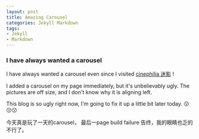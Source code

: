 ```yaml
---
layout: post
title: Amazing Carousel
categories: Jekyll Markdown
tags:
- Jekyll
- Markdown
---
```


### I have always wanted a carousel 
I have always wanted a carousel even since I visited [cinephilia 迷影](http://cinephilia.net) !

I added a carousel on my page immediately, but it's unbelievably ugly. The pictures are off size, and I don't know why it is aligning left.

This blog is so ugly right now, I'm going to fix it up a little bit later today.  :kissing::kissing::kissing:

今天真是玩了一天的carousel， 最后一page build failure 告终，我的眼睛也乏的不行了。

